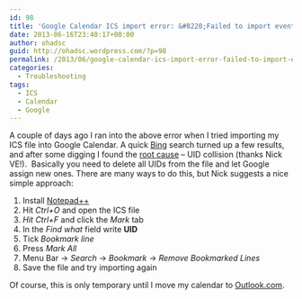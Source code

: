 ```yaml
---
id: 98
title: 'Google Calendar ICS import error: &#8220;Failed to import events: Could not upload your events because you do not have sufficient access on the target calendar&#8221;'
date: 2013-06-16T23:40:17+00:00
author: ohadsc
guid: http://ohadsc.wordpress.com/?p=98
permalink: /2013/06/google-calendar-ics-import-error-failed-to-import-events-could-not-upload-your-events-because-you-do-not-have-sufficient-access-on-the-target-calendar/
categories:
  - Troubleshooting
tags:
  - ICS
  - Calendar
  - Google
---
```

A couple of days ago I ran into the above error when I tried importing my ICS file into Google Calendar. A quick [Bing](http://www.bing.com/search?q=Failed+to+import+events%3A+Could+not+upload+your+events+because+you+do+not+have+sufficient+access+on+the+target+calendar&qs=n&form=QBLH&pq=failed+to+import+events%3A+could+not+upload+your+events+because+you+do+not+have+sufficient+access+on+the+target+calendar&sc=0-0&sp=-1&sk=) search turned up a few results, and after some digging I found the [root cause](http://productforums.google.com/d/msg/calendar/5vLrmBPXyxc/Sd76gunaaaEJ) &#8211; UID collision (thanks Nick VE!).  Basically you need to delete all UIDs from the file and let Google assign new ones. There are many ways to do this, but Nick suggests a nice simple approach:

  1. Install [Notepad++](http://notepad-plus-plus.org/)
  2. Hit _Ctrl+O_ and open the ICS file
  3. _Hit Ctrl+F_ and click the _Mark_ tab
  4. In the _Find what_ field write **UID**
  5. Tick _Bookmark line_
  6. Press _Mark All_
  7. Menu Bar -> _Search_ -> _Bookmark_ -> _Remove Bookmarked Lines_
  8. Save the file and try importing again

Of course, this is only temporary until I move my calendar to [Outlook.com](http://outlook.com).